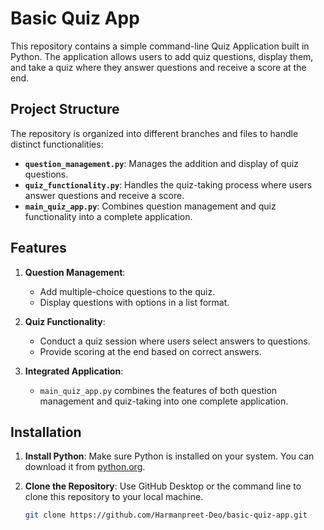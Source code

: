 # Basic Quiz App

This repository contains a simple command-line Quiz Application built in Python. The application allows users to add quiz questions, display them, and take a quiz where they answer questions and receive a score at the end.

## Project Structure

The repository is organized into different branches and files to handle distinct functionalities:
- **`question_management.py`**: Manages the addition and display of quiz questions.
- **`quiz_functionality.py`**: Handles the quiz-taking process where users answer questions and receive a score.
- **`main_quiz_app.py`**: Combines question management and quiz functionality into a complete application.

## Features

1. **Question Management**:
   - Add multiple-choice questions to the quiz.
   - Display questions with options in a list format.
  
2. **Quiz Functionality**:
   - Conduct a quiz session where users select answers to questions.
   - Provide scoring at the end based on correct answers.

3. **Integrated Application**:
   - `main_quiz_app.py` combines the features of both question management and quiz-taking into one complete application.

## Installation

1. **Install Python**: Make sure Python is installed on your system. You can download it from [python.org](https://www.python.org/downloads/).
2. **Clone the Repository**: Use GitHub Desktop or the command line to clone this repository to your local machine.

   ```bash
   git clone https://github.com/Harmanpreet-Deo/basic-quiz-app.git
